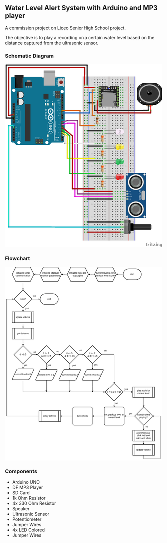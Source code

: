 
## Water Level Alert System with Arduino and MP3 player

A commission project on Liceo Senior High School project. 

The objective is to play a recording on a certain water level based on the distance captured from the ultrasonic sensor.


### Schematic Diagram

![schematics](./assets/images/schematic.png)


### Flowchart

![flowchart](./assets/images/flowchart.png)


### Components

- Arduino UNO
- DF MP3 Player
- SD Card
- 1k Ohm Resistor
- 4x 330 Ohm Resistor
- Speaker
- Ultrasonic Sensor
- Potentiometer
- Jumper Wires
- 4x LED Colored
- Jumper Wires
